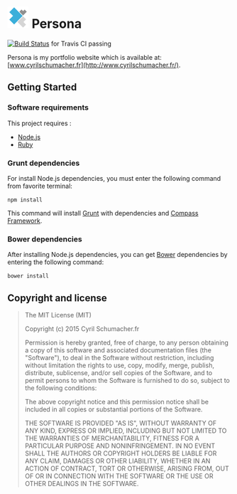 # ![Persona](https://raw.githubusercontent.com/cyrilschumacher/Persona/master/icon.png) Persona
[![Build Status](https://travis-ci.org/cyrilschumacher/Persona.svg)](https://travis-ci.org/cyrilschumacher/Persona) for Travis CI passing

Persona is my portfolio website which is available at: [www.cyrilschumacher.fr](http://www.cyrilschumacher.fr/).

## Getting Started
### Software requirements
This project requires :

+ [Node.js](http://nodejs.org/)
+ [Ruby](http://www.ruby-lang.org/)

### Grunt dependencies
For install Node.js dependencies, you must enter the following command from favorite terminal:

    npm install

This command will install [Grunt](http://gruntjs.com/) with dependencies and [Compass Framework](http://compass-style.org/).
    

### Bower dependencies
After installing Node.js dependencies, you can get [Bower](http://bower.io/) dependencies by entering the following command:

    bower install

## Copyright and license

> The MIT License (MIT)
> 
> Copyright (c) 2015 Cyril Schumacher.fr
> 
> Permission is hereby granted, free of charge, to any person obtaining a copy
> of this software and associated documentation files (the "Software"), to deal
> in the Software without restriction, including without limitation the rights
> to use, copy, modify, merge, publish, distribute, sublicense, and/or sell
> copies of the Software, and to permit persons to whom the Software is
> furnished to do so, subject to the following conditions:
> 
> The above copyright notice and this permission notice shall be included in all
> copies or substantial portions of the Software.
> 
> THE SOFTWARE IS PROVIDED "AS IS", WITHOUT WARRANTY OF ANY KIND, EXPRESS OR
> IMPLIED, INCLUDING BUT NOT LIMITED TO THE WARRANTIES OF MERCHANTABILITY,
> FITNESS FOR A PARTICULAR PURPOSE AND NONINFRINGEMENT. IN NO EVENT SHALL THE
> AUTHORS OR COPYRIGHT HOLDERS BE LIABLE FOR ANY CLAIM, DAMAGES OR OTHER
> LIABILITY, WHETHER IN AN ACTION OF CONTRACT, TORT OR OTHERWISE, ARISING FROM,
> OUT OF OR IN CONNECTION WITH THE SOFTWARE OR THE USE OR OTHER DEALINGS IN THE
> SOFTWARE.